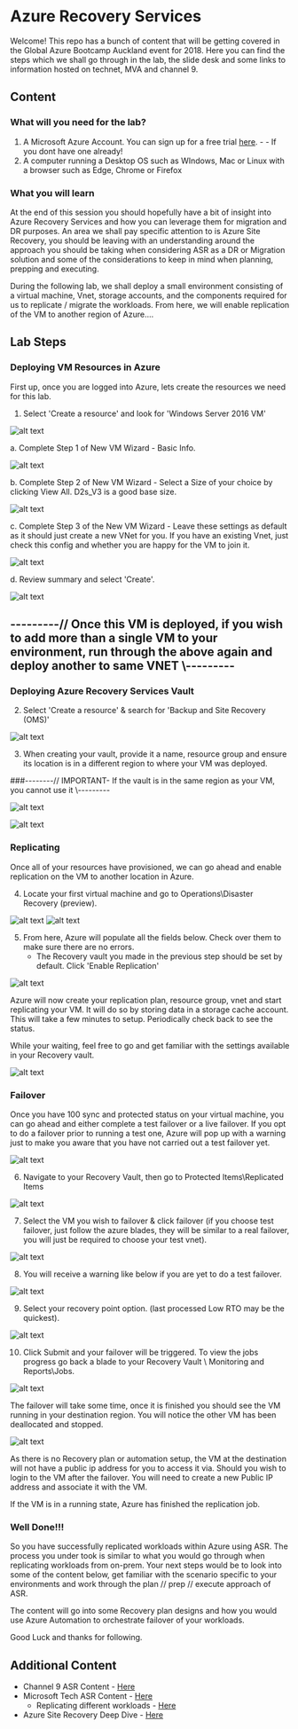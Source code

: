 # Azure Recovery Services

Welcome! This repo has a bunch of content that will be getting covered in the Global Azure Bootcamp Auckland event for 2018. Here you can find the steps which we shall go through in the lab, the slide desk and some links to information hosted on technet, MVA and channel 9.

## Content

### What will you need for the lab?
1. A Microsoft Azure Account. You can sign up for a free trial [here](https://azure.microsoft.com/en-us/free/). - - If you dont have one already!
2. A computer running a Desktop OS such as WIndows, Mac or Linux with a browser such as Edge, Chrome or Firefox


### What you will learn

At the end of this session you should hopefully have a bit of insight into Azure Recovery Services and how you can leverage them for migration and DR purposes. An area we shall pay specific attention to is Azure Site Recovery, you should be leaving with an understanding around the approach you should be taking when considering ASR as a DR or Migration solution and some of the considerations to keep in mind when planning, prepping and executing.

During the following lab, we shall deploy a small environment consisting of a virtual machine, Vnet, storage accounts, and the components required for us to replicate / migrate the workloads. From here, we will enable replication of the VM to another region of Azure....


## Lab Steps

### Deploying VM Resources in Azure

First up, once you are logged into Azure, lets create the resources we need for this lab.

1. Select 'Create a resource' and look for 'Windows Server 2016 VM'

![alt text](/Images/1-CreateResource.png)

a. Complete Step 1 of New VM Wizard - Basic Info.

![alt text](/Images/2-VMstep1.png)

b. Complete Step 2 of New VM Wizard - Select a Size of your choice by clicking View All. D2s_V3 is a good base size.

![alt text](/Images/3-VMStep2.png)

c. Complete Step 3 of the New VM Wizard - Leave these settings as default as it should just create a new VNet for you. If you have an existing Vnet, just check this config and whether you are happy for the VM to join it.

![alt text](/Images/4-VMStep3.png)

d. Review summary and select 'Create'.

![alt text](/Images/5-VMStep4.png)

## ---------// Once this VM is deployed, if you wish to add more than a single VM to your environment, run through the above again and deploy another to same VNET \\---------




### Deploying Azure Recovery Services Vault

2. Select 'Create a resource' & search for 'Backup and Site Recovery (OMS)' 

![alt text](/Images/RecoveryVault-1.png)

3. When creating your vault, provide it a name, resource group and ensure its location is in a different region to where your VM was deployed.

###--------// IMPORTANT- If the vault is in the same region as your VM, you cannot use it \\---------

![alt text](/Images/RecoveryVault2.png)

![alt text](/Images/BEAWARE.png)



### Replicating 

Once all of your resources have provisioned, we can go ahead and enable replication on the VM to another location in Azure.

4. Locate your first virtual machine and go to Operations\Disaster Recovery (preview).

![alt text](/Images/locatevm.png)
![alt text](/Images/DROperation.png)

5. From here, Azure will populate all the fields below. Check over them to make sure there are no errors.
    - The Recovery vault you made in the previous step should be set by default. Click 'Enable Replication'

![alt text](/Images/configdr-vm.png)


Azure will now create your replication plan, resource group, vnet and start replicating your VM. It will do so by storing data in a storage cache account. This will take a few minutes to setup. Periodically check back to see the status.

While your waiting, feel free to go and get familiar with the settings available in your Recovery vault.

![alt text](/Images/Replicationstatus.png)



### Failover

Once you have 100 sync and protected status on your virtual machine, you can go ahead and either complete a test failover or a live failover. If you opt to do a failover prior to running a test one, Azure will pop up with a warning just to make you aware that you have not carried out a test failover yet.

![alt text](/Images/Replicationstatus.png)


6. Navigate to your Recovery Vault, then go to Protected Items\Replicated Items

![alt text](/Images/failover1.png)

7. Select the VM you wish to failover & click failover (if you choose test failover, just follow the azure blades, they will be similar to a real failover, you will just be required to choose your test vnet).

![alt text](/Images/failover2.png)

8. You will receive a warning like below if you are yet to do a test failover.

![alt text](/Images/failoverwarning.png)


9. Select your recovery point option. (last processed Low RTO may be the quickest).

![alt text](/Images/failover3.png)


10. Click Submit and your failover will be triggered. To view the jobs progress go back a blade to your Recovery Vault \ Monitoring and Reports\Jobs.

![alt text](/Images/jobs.png)

The failover will take some time, once it is finished you should see the VM running in your destination region. You will notice the other VM has been deallocated and stopped.

![alt text](/Images/redgreen.png)


As there is no Recovery plan or automation setup, the VM at the destination will not have a public ip address for you to access it via. Should you wish to login to the VM after the failover. You will need to create a new Public IP address and associate it with the VM.

If the VM is in a running state, Azure has finished the replication job.


### Well Done!!!

So you have successfully replicated workloads within Azure using ASR. The process you under took is similar to what you would go through when replicating workloads from on-prem. Your next steps would be to look into some of the content below, get familiar with the scenario specific to your environments and work through the plan // prep // execute approach of ASR.

The content will go into some Recovery plan designs and how you would use Azure Automation to orchestrate failover of your workloads.

Good Luck and thanks for following.



## Additional Content

- Channel 9 ASR Content - [Here](https://channel9.msdn.com/Series/Azure-Site-Recovery)
- Microsoft Tech ASR Content - [Here](https://docs.microsoft.com/en-us/azure/site-recovery/)
    - Replicating different workloads - [Here](https://docs.microsoft.com/en-us/azure/site-recovery/site-recovery-active-directory)
- Azure Site Recovery Deep Dive - [Here](https://channel9.msdn.com//Series/Azure-Site-Recovery/Azure-Site-Recovery-Deep-Dive/)
